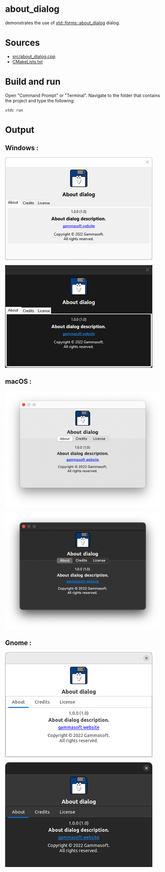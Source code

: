 # about_dialog

demonstrates the use of [xtd::forms::about_dialog](https://gammasoft71.github.io/xtd/reference_guides/latest/classxtd_1_1forms_1_1about__dialog.html) dialog.

# Sources

* [src/about_dialog.cpp](src/about_dialog.cpp)
* [CMakeLists.txt](CMakeLists.txt)

# Build and run

Open "Command Prompt" or "Terminal". Navigate to the folder that contains the project and type the following:

```shell
xtdc run
```

# Output

## Windows :

![Screenshot](../../../../docs/pictures/examples/about_dialog_w.png)

![Screenshot](../../../../docs/pictures/examples/about_dialog_wd.png)

## macOS :

![Screenshot](../../../../docs/pictures/examples/about_dialog_m.png)

![Screenshot](../../../../docs/pictures/examples/about_dialog_md.png)

## Gnome :

![Screenshot](../../../../docs/pictures/examples/about_dialog_g.png)

![Screenshot](../../../../docs/pictures/examples/about_dialog_gd.png)

